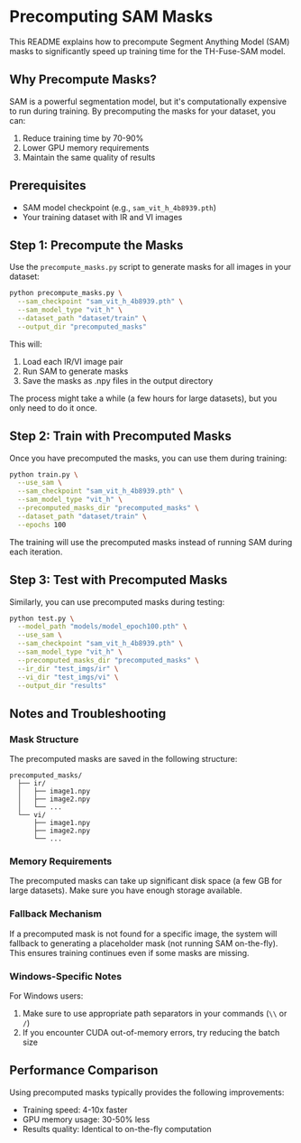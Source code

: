 # Precomputing SAM Masks

This README explains how to precompute Segment Anything Model (SAM) masks to significantly speed up training time for the TH-Fuse-SAM model.

## Why Precompute Masks?

SAM is a powerful segmentation model, but it's computationally expensive to run during training. By precomputing the masks for your dataset, you can:

1. Reduce training time by 70-90%
2. Lower GPU memory requirements
3. Maintain the same quality of results

## Prerequisites

- SAM model checkpoint (e.g., `sam_vit_h_4b8939.pth`)
- Your training dataset with IR and VI images

## Step 1: Precompute the Masks

Use the `precompute_masks.py` script to generate masks for all images in your dataset:

```bash
python precompute_masks.py \
  --sam_checkpoint "sam_vit_h_4b8939.pth" \
  --sam_model_type "vit_h" \
  --dataset_path "dataset/train" \
  --output_dir "precomputed_masks"
```

This will:
1. Load each IR/VI image pair
2. Run SAM to generate masks
3. Save the masks as .npy files in the output directory

The process might take a while (a few hours for large datasets), but you only need to do it once.

## Step 2: Train with Precomputed Masks

Once you have precomputed the masks, you can use them during training:

```bash
python train.py \
  --use_sam \
  --sam_checkpoint "sam_vit_h_4b8939.pth" \
  --sam_model_type "vit_h" \
  --precomputed_masks_dir "precomputed_masks" \
  --dataset_path "dataset/train" \
  --epochs 100
```

The training will use the precomputed masks instead of running SAM during each iteration.

## Step 3: Test with Precomputed Masks

Similarly, you can use precomputed masks during testing:

```bash
python test.py \
  --model_path "models/model_epoch100.pth" \
  --use_sam \
  --sam_checkpoint "sam_vit_h_4b8939.pth" \
  --sam_model_type "vit_h" \
  --precomputed_masks_dir "precomputed_masks" \
  --ir_dir "test_imgs/ir" \
  --vi_dir "test_imgs/vi" \
  --output_dir "results"
```

## Notes and Troubleshooting

### Mask Structure

The precomputed masks are saved in the following structure:
```
precomputed_masks/
  ├── ir/
  │   ├── image1.npy
  │   ├── image2.npy
  │   └── ...
  └── vi/
      ├── image1.npy
      ├── image2.npy
      └── ...
```

### Memory Requirements

The precomputed masks can take up significant disk space (a few GB for large datasets). Make sure you have enough storage available.

### Fallback Mechanism

If a precomputed mask is not found for a specific image, the system will fallback to generating a placeholder mask (not running SAM on-the-fly). This ensures training continues even if some masks are missing.

### Windows-Specific Notes

For Windows users:
1. Make sure to use appropriate path separators in your commands (`\\` or `/`)
2. If you encounter CUDA out-of-memory errors, try reducing the batch size

## Performance Comparison

Using precomputed masks typically provides the following improvements:
- Training speed: 4-10x faster
- GPU memory usage: 30-50% less
- Results quality: Identical to on-the-fly computation